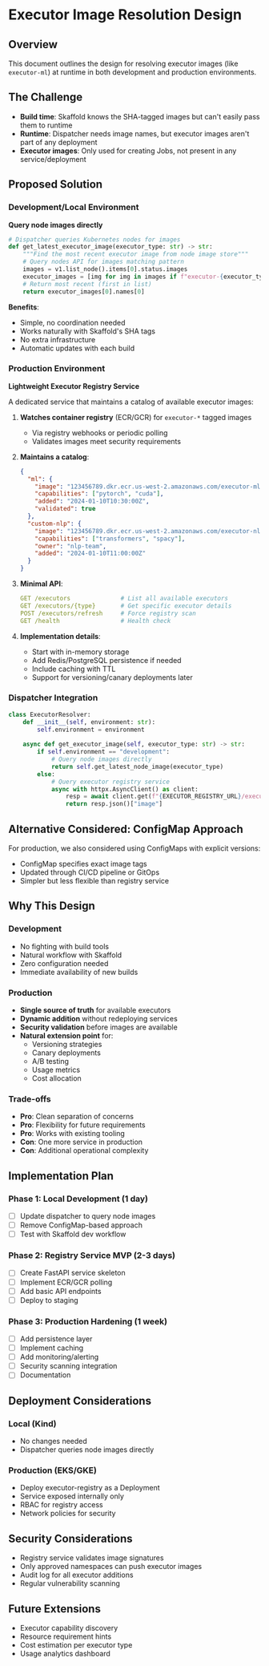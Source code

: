 # Executor Image Resolution Design

## Overview
This document outlines the design for resolving executor images (like `executor-ml`) at runtime in both development and production environments.

## The Challenge
- **Build time**: Skaffold knows the SHA-tagged images but can't easily pass them to runtime
- **Runtime**: Dispatcher needs image names, but executor images aren't part of any deployment
- **Executor images**: Only used for creating Jobs, not present in any service/deployment

## Proposed Solution

### Development/Local Environment
**Query node images directly**

```python
# Dispatcher queries Kubernetes nodes for images
def get_latest_executor_image(executor_type: str) -> str:
    """Find the most recent executor image from node image store"""
    # Query nodes API for images matching pattern
    images = v1.list_node().items[0].status.images
    executor_images = [img for img in images if f"executor-{executor_type}" in img.names[0]]
    # Return most recent (first in list)
    return executor_images[0].names[0]
```

**Benefits**:
- Simple, no coordination needed
- Works naturally with Skaffold's SHA tags
- No extra infrastructure
- Automatic updates with each build

### Production Environment
**Lightweight Executor Registry Service**

A dedicated service that maintains a catalog of available executor images:

1. **Watches container registry** (ECR/GCR) for `executor-*` tagged images
   - Via registry webhooks or periodic polling
   - Validates images meet security requirements

2. **Maintains a catalog**:
   ```json
   {
     "ml": {
       "image": "123456789.dkr.ecr.us-west-2.amazonaws.com/executor-ml:sha256:abc123",
       "capabilities": ["pytorch", "cuda"],
       "added": "2024-01-10T10:30:00Z",
       "validated": true
     },
     "custom-nlp": {
       "image": "123456789.dkr.ecr.us-west-2.amazonaws.com/executor-nlp:sha256:def456", 
       "capabilities": ["transformers", "spacy"],
       "owner": "nlp-team",
       "added": "2024-01-10T11:00:00Z"
     }
   }
   ```

3. **Minimal API**:
   ```yaml
   GET /executors              # List all available executors
   GET /executors/{type}       # Get specific executor details
   POST /executors/refresh     # Force registry scan
   GET /health                 # Health check
   ```

4. **Implementation details**:
   - Start with in-memory storage
   - Add Redis/PostgreSQL persistence if needed
   - Include caching with TTL
   - Support for versioning/canary deployments later

### Dispatcher Integration

```python
class ExecutorResolver:
    def __init__(self, environment: str):
        self.environment = environment
        
    async def get_executor_image(self, executor_type: str) -> str:
        if self.environment == "development":
            # Query node images directly
            return self.get_latest_node_image(executor_type)
        else:
            # Query executor registry service
            async with httpx.AsyncClient() as client:
                resp = await client.get(f"{EXECUTOR_REGISTRY_URL}/executors/{executor_type}")
                return resp.json()["image"]
```

## Alternative Considered: ConfigMap Approach

For production, we also considered using ConfigMaps with explicit versions:
- ConfigMap specifies exact image tags
- Updated through CI/CD pipeline or GitOps
- Simpler but less flexible than registry service

## Why This Design

### Development
- No fighting with build tools
- Natural workflow with Skaffold
- Zero configuration needed
- Immediate availability of new builds

### Production
- **Single source of truth** for available executors
- **Dynamic addition** without redeploying services
- **Security validation** before images are available
- **Natural extension point** for:
  - Versioning strategies
  - Canary deployments
  - A/B testing
  - Usage metrics
  - Cost allocation

### Trade-offs
- **Pro**: Clean separation of concerns
- **Pro**: Flexibility for future requirements
- **Pro**: Works with existing tooling
- **Con**: One more service in production
- **Con**: Additional operational complexity

## Implementation Plan

### Phase 1: Local Development (1 day)
- [ ] Update dispatcher to query node images
- [ ] Remove ConfigMap-based approach
- [ ] Test with Skaffold dev workflow

### Phase 2: Registry Service MVP (2-3 days)
- [ ] Create FastAPI service skeleton
- [ ] Implement ECR/GCR polling
- [ ] Add basic API endpoints
- [ ] Deploy to staging

### Phase 3: Production Hardening (1 week)
- [ ] Add persistence layer
- [ ] Implement caching
- [ ] Add monitoring/alerting
- [ ] Security scanning integration
- [ ] Documentation

## Deployment Considerations

### Local (Kind)
- No changes needed
- Dispatcher queries node images directly

### Production (EKS/GKE)
- Deploy executor-registry as a Deployment
- Service exposed internally only
- RBAC for registry access
- Network policies for security

## Security Considerations
- Registry service validates image signatures
- Only approved namespaces can push executor images
- Audit log for all executor additions
- Regular vulnerability scanning

## Future Extensions
- Executor capability discovery
- Resource requirement hints
- Cost estimation per executor type
- Usage analytics dashboard